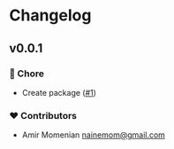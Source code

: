# Changelog


## v0.0.1


### 🏡 Chore

- Create package ([#1](https://github.com/nainemom/use-shit/pull/1))

### ❤️ Contributors

- Amir Momenian <nainemom@gmail.com>

